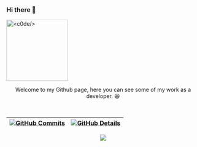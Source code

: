### Hi there 👋
<div>
  <a href="https://github.com/iagomartins">
  <img style="margin=30px 0" height="160em" align="center" title="<c0de/>" src="https://c.tenor.com/_DOBjnGspYAAAAAC/code-coding.gif">
  </a><br>
  <p style="text-align: center;">Welcome to my Github page, here you can see some of my work as a developer. 😆</p><br>
</div>
  

  
 | [![GitHub Commits](http://github-profile-summary-cards.vercel.app/api/cards/productive-time?username=iagomartins&theme=dracula&utcOffset=-3)](https://github.com/vn7n24fzkq/github-profile-summary-cards) | [![GitHub Details](http://github-profile-summary-cards.vercel.app/api/cards/profile-details?username=iagomartins&theme=dracula)](https://github.com/vn7n24fzkq/github-profile-summary-cards) |  
 | ----------- | ----------- |


 
  <div align="center" >
<a href="https://skillicons.dev"   >
  <img src="https://skillicons.dev/icons?i=git,vscode,javascript,php,laravel,css,html,react,tailwind,nodejs,vue,docker,figma,github,materialui,linux,postman,vite,bootstrap,mysql,azure" />
</a>
  <br />

  </div>
